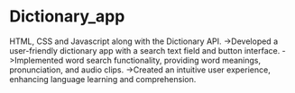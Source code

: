# Dictionary_app
HTML, CSS and Javascript along with the Dictionary API.
->Developed a user-friendly dictionary app with a search text field and button interface.
->Implemented word search functionality, providing word meanings, pronunciation, and
  audio clips.
->Created an intuitive user experience, enhancing language learning and comprehension.

